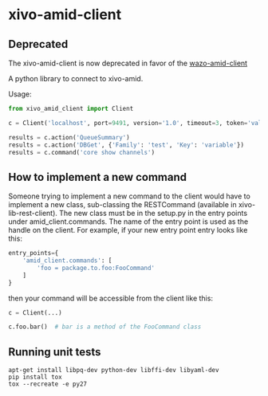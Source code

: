 # xivo-amid-client

## Deprecated

The xivo-amid-client is now deprecated in favor of the [wazo-amid-client](https://github.com/wazo-pbx/wazo-amid-client)

A python library to connect to xivo-amid.

Usage:

```python
from xivo_amid_client import Client

c = Client('localhost', port=9491, version='1.0', timeout=3, token='valid-token')

results = c.action('QueueSummary')
results = c.action('DBGet', {'Family': 'test', 'Key': 'variable'})
results = c.command('core show channels')
```


## How to implement a new command

Someone trying to implement a new command to the client would have to implement
a new class, sub-classing the RESTCommand (available in
xivo-lib-rest-client). The new class must be in the setup.py in the entry points
under amid_client.commands. The name of the entry point is used as the handle on
the client. For example, if your new entry point entry looks like this:

```python
entry_points={
    'amid_client.commands': [
        'foo = package.to.foo:FooCommand'
    ]
}
```

then your command will be accessible from the client like this:

```python
c = Client(...)

c.foo.bar()  # bar is a method of the FooCommand class
```


Running unit tests
------------------

```
apt-get install libpq-dev python-dev libffi-dev libyaml-dev
pip install tox
tox --recreate -e py27
```
